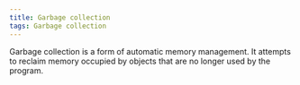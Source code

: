 ```yaml
---
title: Garbage collection
tags: Garbage collection
---
```


Garbage collection is a form of automatic memory management.
It attempts to reclaim memory occupied by objects that are no longer used by the program.
